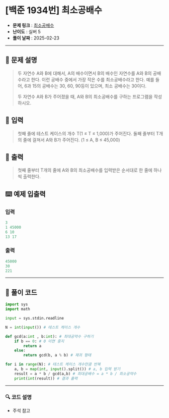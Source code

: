 # [백준 1934번] 최소공배수

- **문제 링크** : [최소공배수](https://boj.kr/1934)
- **난이도** : 실버 5
- **풀이 날짜** : 2025-02-23
---

## 📖 문제 설명

> 두 자연수 A와 B에 대해서, A의 배수이면서 B의 배수인 자연수를 A와 B의 공배수라고 한다. 이런 공배수 중에서 가장 작은 수를 최소공배수라고 한다. 예를 들어, 6과 15의 공배수는 30, 60, 90등이 있으며, 최소 공배수는 30이다.
>
> 두 자연수 A와 B가 주어졌을 때, A와 B의 최소공배수를 구하는 프로그램을 작성하시오.

## 📌 입력

> 첫째 줄에 테스트 케이스의 개수 T(1 ≤ T ≤ 1,000)가 주어진다. 둘째 줄부터 T개의 줄에 걸쳐서 A와 B가 주어진다. (1 ≤ A, B ≤ 45,000)

## 📌 출력

> 첫째 줄부터 T개의 줄에 A와 B의 최소공배수를 입력받은 순서대로 한 줄에 하나씩 출력한다.

## ⌨️ 예제 입출력
### 입력

```python
3
1 45000
6 10
13 17

```
### 출력

```python
45000
30
221
```

---

## 📝 풀이 코드

```python
import sys
import math

input = sys.stdin.readline

N = int(input()) # 테스트 케이스 개수

def gcd(a:int , b:int): # 최대공약수 구하기
    if b == 0: # 0 이면 중지
        return a
    else:
        return gcd(b, a % b) # 재귀 형태

for i in range(N): # 테스트 케이스 개수만큼 반복
    a, b = map(int, input().split()) # a, b 입력 받기
    result = a * b / gcd(a,b) # 최대공배수 = a * b / 최소공약수
    print(int(result)) # 결과 출력
```

---
 
### 🔍 코드 설명
- 주석 참고
